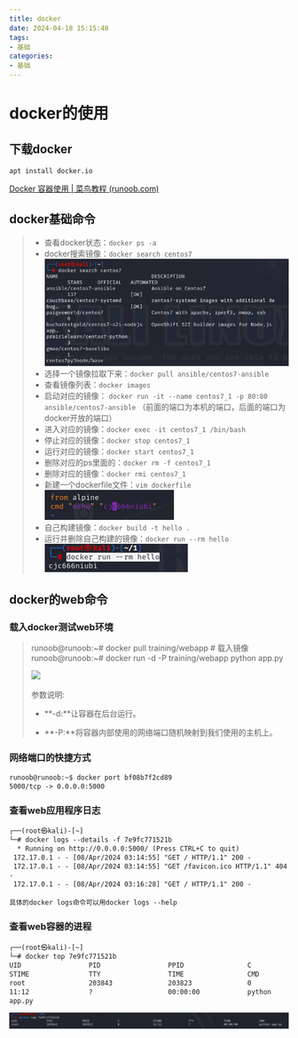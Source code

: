 ```yaml
---
title: docker
date: 2024-04-18 15:15:48
tags:
- 基础
categories: 
- 基础
---
```


# docker的使用

## 下载docker

```
apt install docker.io
```


[Docker 容器使用 | 菜鸟教程 (runoob.com)](https://www.runoob.com/docker/docker-container-usage.html)

## docker基础命令
> - 查看docker状态：`docker ps -a`
> - docker搜索镜像：`docker search centos7`
>  ![image-20230902111401663](../资源文件/图片/image-20230902111401663.png)
> - 选择一个镜像拉取下来：`docker pull ansible/centos7-ansible`
> - 查看镜像列表：`docker images`
> - 启动对应的镜像： `docker run -it --name centos7_1 -p 80:80 ansible/centos7-ansible` （前面的端口为本机的端口，后面的端口为docker开放的端口）
> - 进入对应的镜像：`docker exec -it centos7_1 /bin/bash`
> - 停止对应的镜像：`docker stop centos7_1`
> - 运行对应的镜像：`docker start centos7_1`
> - 删除对应的ps里面的：`docker rm -f centos7_1` 
> - 删除对应的镜像：`docker rmi centos7_1` 
> - 新建一个dockerfile文件：`vim dockerfile`
>  ![image-20230902112332939](../资源文件/图片/image-20230902112332939.png)
> - 自己构建镜像：`docker build -t hello .`
> - 运行并删除自己构建的镜像：`docker run --rm hello`
> ![image-20230902112145098](../资源文件/图片/image-20230902112145098.png)

## docker的web命令

### 载入docker测试web环境

> runoob@runoob:~# docker pull training/webapp  # 载入镜像
> runoob@runoob:~# docker run -d -P training/webapp python app.py
> 
> ![](https://www.runoob.com/wp-content/uploads/2016/05/docker29.png)
> 
> 参数说明:
> 
> - **-d:**让容器在后台运行。
>    
> - **-P:**将容器内部使用的网络端口随机映射到我们使用的主机上。

### 网络端口的快捷方式


```
runoob@runoob:~$ docker port bf08b7f2cd89
5000/tcp -> 0.0.0.0:5000
```

### 查看web应用程序日志

```
┌──(root㉿kali)-[~]
└─# docker logs --details -f 7e9fc771521b 
  * Running on http://0.0.0.0:5000/ (Press CTRL+C to quit)
 172.17.0.1 - - [08/Apr/2024 03:14:55] "GET / HTTP/1.1" 200 -
 172.17.0.1 - - [08/Apr/2024 03:14:55] "GET /favicon.ico HTTP/1.1" 404 -
 172.17.0.1 - - [08/Apr/2024 03:16:28] "GET / HTTP/1.1" 200 -

具体的docker logs命令可以用docker logs --help
```

### 查看web容器的进程

```
┌──(root㉿kali)-[~]
└─# docker top 7e9fc771521b
UID                 PID                 PPID                C                   STIME               TTY                 TIME                CMD
root                203843              203823              0                   11:12               ?                   00:00:00            python app.py
```
![](../资源文件/图片/docker-1.png)
